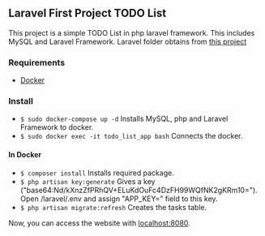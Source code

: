 ## Laravel First Project TODO List

This project is a simple TODO List in php laravel framework. This includes MySQL and Laravel Framework. Laravel folder obtains from [this project](https://github.com/laravel/laravel)

 ### Requirements
 - [Docker](https://docs.docker.com/)

 ### Install
- `$ sudo docker-compose up -d` Installs MySQL, php and Laravel Framework to docker.
- `$ sudo docker exec -it todo_list_app bash` Connects the docker.
#### In Docker
- `$ composer install` Installs required package.
- `$ php artisan key:generate` Gives a key ("base64:Nd/kXnzZfPRhQV+ELuKdOuFc4DzFH99WQfNK2gKRm10="). Open /laravel/.env and assign "APP_KEY=" field to this key.
- `$ php artisan migrate:refresh` Creates the tasks table.

Now, you can access the website with [localhost:8080](http://localhost:8080).
